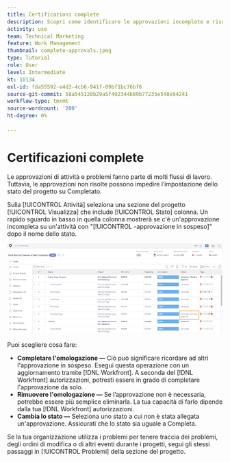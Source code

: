 ```yaml
---
title: Certificazioni complete
description: Scopri come identificare le approvazioni incomplete e risolverle in modo da poter chiudere il progetto in [!DNL  Workfront].
activity: use
team: Technical Marketing
feature: Work Management
thumbnail: complete-approvals.jpeg
type: Tutorial
role: User
level: Intermediate
kt: 10134
exl-id: fda55592-e4d3-4cb6-941f-09bf1bc76bf6
source-git-commit: 58a545120b29a5f492344b89b77235e548e94241
workflow-type: tm+mt
source-wordcount: '200'
ht-degree: 0%

---
```


# Certificazioni complete

Le approvazioni di attività e problemi fanno parte di molti flussi di lavoro. Tuttavia, le approvazioni non risolte possono impedire l’impostazione dello stato del progetto su Completato.

Sulla [!UICONTROL Attività] seleziona una sezione del progetto [!UICONTROL Visualizza] che include [!UICONTROL Stato] colonna. Un rapido sguardo in basso in quella colonna mostrerà se c&#39;è un&#39;approvazione incompleta su un&#39;attività con &quot;[!UICONTROL -approvazione in sospeso]&quot; dopo il nome dello stato.

![Progetto con approvazione non completa](assets/planner-fund-approval-pending.png)

Puoi scegliere cosa fare:

* **Completare l&#39;omologazione —** Ciò può significare ricordare ad altri l&#39;approvazione in sospeso. Esegui questa operazione con un aggiornamento tramite [!DNL Workfront]. A seconda del [!DNL Workfront] autorizzazioni, potresti essere in grado di completare l&#39;approvazione da solo.
* **Rimuovere l&#39;omologazione —** Se l’approvazione non è necessaria, potrebbe essere più semplice eliminarla. La tua capacità di farlo dipende dalla tua [!DNL Workfront] autorizzazioni.
* **Cambia lo stato —** Seleziona uno stato a cui non è stata allegata un&#39;approvazione. Assicurati che lo stato sia uguale a Completa.

Se la tua organizzazione utilizza i problemi per tenere traccia dei problemi, degli ordini di modifica o di altri eventi durante i progetti, segui gli stessi passaggi in [!UICONTROL Problemi] della sezione del progetto.
